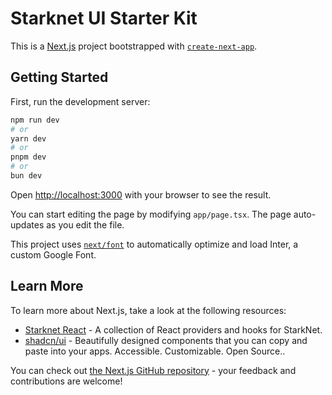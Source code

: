 # Starknet UI Starter Kit

This is a [Next.js](https://nextjs.org/) project bootstrapped with [`create-next-app`](https://github.com/vercel/next.js/tree/canary/packages/create-next-app).

## Getting Started

First, run the development server:

```bash
npm run dev
# or
yarn dev
# or
pnpm dev
# or
bun dev
```

Open [http://localhost:3000](http://localhost:3000) with your browser to see the result.

You can start editing the page by modifying `app/page.tsx`. The page auto-updates as you edit the file.

This project uses [`next/font`](https://nextjs.org/docs/basic-features/font-optimization) to automatically optimize and load Inter, a custom Google Font.

## Learn More

To learn more about Next.js, take a look at the following resources:

- [Starknet React](https://starknet-react.com/) - A collection of React providers and hooks for StarkNet.
- [shadcn/ui](https://ui.shadcn.com) - Beautifully designed components that you can copy and paste into your apps. Accessible. Customizable. Open Source..

You can check out [the Next.js GitHub repository](https://github.com/vercel/next.js/) - your feedback and contributions are welcome!

